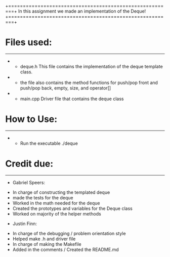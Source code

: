 +========================================================+
In this assignment we made an implementation of the Deque!
+========================================================+

# Files used:
--------------------
* - deque.h This file contains the implementation of the deque template class.
* - the file also contains the method functions for push/pop front and push/pop back, empty, size, and operator[]

* - main.cpp Driver file that contains the deque class 

# How to Use:
----------------
* - Run the executable ./deque



# Credit due:
-------------------
* Gabriel Speers:
- In charge of constructing the templated deque
- made the tests for the deque
- Worked in the math needed for the deque 
- Created the prototypes and variables for the Deque class
- Worked on majority of the helper methods 

* Justin Finn:
- In charge of the debugging / problem orientation style
- Helped make .h and driver file
- In charge of making the Makefile
- Added in the comments / Created the README.md


